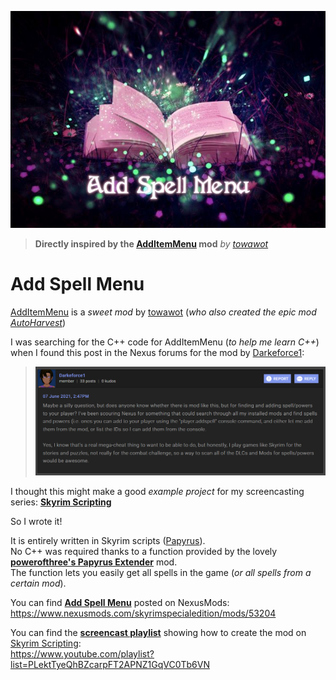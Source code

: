 ![Add Spell Menu](Images/AddSpellMenu_Small.jpg)

> **Directly inspired by the [AddItemMenu][] mod** _by [towawot](https://www.nexusmods.com/skyrimspecialedition/users/3138394)_


# Add Spell Menu

[AddItemMenu][] is a _sweet mod_ by [towawot][] (_who also created the epic mod [AutoHarvest][]_)

I was searching for the C++ code for AddItemMenu (_to help me learn C++_) when I found this post in the Nexus forums for the mod by [Darkeforce1][]:

> ![Forum Post by Darkeforce1](Images/ForumPost.png)

I thought this might make a good _example project_ for my screencasting series: **[Skyrim Scripting][]**

So I wrote it!

It is entirely written in Skyrim scripts ([Papyrus][]).  
No C++ was required thanks to a function provided by the lovely **[powerofthree's Papyrus Extender][]** mod.  
The function lets you easily get all spells in the game (_or all spells from a certain mod_).

You can find **[Add Spell Menu][]** posted on NexusMods: https://www.nexusmods.com/skyrimspecialedition/mods/53204

You can find the **[screencast playlist]** showing how to create the mod on [Skyrim Scripting][]:  
https://www.youtube.com/playlist?list=PLektTyeQhBZcarpFT2APNZ1GqVC0Tb6VN

[AddItemMenu]: https://www.nexusmods.com/skyrimspecialedition/mods/17563
[towawot]: https://www.nexusmods.com/skyrimspecialedition/users/3138394
[AutoHarvest]: https://www.nexusmods.com/skyrimspecialedition/mods/17622
[Darkeforce1]: https://www.nexusmods.com/skyrimspecialedition/users/53452326
[Skyrim Scripting]: http://skyrimscripting.com
[Papyrus]: https://www.creationkit.com/index.php?title=Category:Papyrus
[powerofthree's Papyrus Extender]: https://www.nexusmods.com/skyrimspecialedition/mods/22854
[Add Spell Menu]: https://www.nexusmods.com/skyrimspecialedition/mods/53204
[screencast playlist]: https://www.youtube.com/playlist?list=PLektTyeQhBZcarpFT2APNZ1GqVC0Tb6VN

